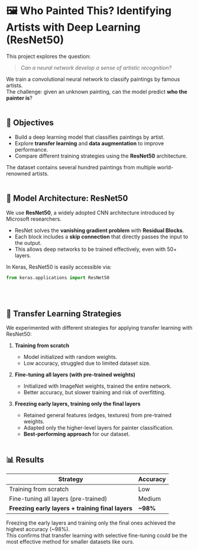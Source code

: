 # 🖼️ Who Painted This? Identifying Artists with Deep Learning (ResNet50)

This project explores the question:

> _Can a neural network develop a sense of artistic recognition?_

We train a convolutional neural network to classify paintings by famous artists.  
The challenge: given an unknown painting, can the model predict **who the painter is**?
<br><br>

## 🎯 Objectives

- Build a deep learning model that classifies paintings by artist.  
- Explore **transfer learning** and **data augmentation** to improve performance.  
- Compare different training strategies using the **ResNet50** architecture.  

The dataset contains several hundred paintings from multiple world-renowned artists.
<br><br>


## 🧠 Model Architecture: ResNet50

We use **ResNet50**, a widely adopted CNN architecture introduced by Microsoft researchers.  

- ResNet solves the **vanishing gradient problem** with **Residual Blocks**.  
- Each block includes a **skip connection** that directly passes the input to the output.  
- This allows deep networks to be trained effectively, even with 50+ layers.  

In Keras, ResNet50 is easily accessible via:

```python
from keras.applications import ResNet50
```
<br><br>

## 🔁 Transfer Learning Strategies

We experimented with different strategies for applying transfer learning with ResNet50:

1. **Training from scratch**  
   - Model initialized with random weights.  
   - Low accuracy, struggled due to limited dataset size.  

2. **Fine-tuning all layers (with pre-trained weights)**  
   - Initialized with ImageNet weights, trained the entire network.  
   - Better accuracy, but slower training and risk of overfitting.  

3. **Freezing early layers, training only the final layers**  
   - Retained general features (edges, textures) from pre-trained weights.  
   - Adapted only the higher-level layers for painter classification.  
   - **Best-performing approach** for our dataset.
<br><br>

## 📊 Results

| Strategy                                   | Accuracy |
|--------------------------------------------|----------|
| Training from scratch                      | Low      |
| Fine-tuning all layers (pre-trained)       | Medium   |
| **Freezing early layers + training final layers** | **~98%** |

Freezing the early layers and training only the final ones achieved the highest accuracy (~98%).  
This confirms that transfer learning with selective fine-tuning could be the most effective method for smaller datasets like ours.
